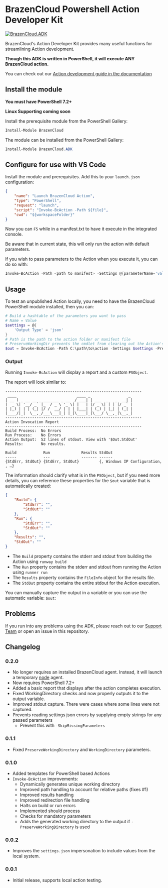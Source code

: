 # BrazenCloud Powershell Action Developer Kit

[![BrazenCloud.ADK](https://img.shields.io/powershellgallery/v/BrazenCloud.ADK.svg?style=flat-square&label=BrazenCloud.ADK "BrazenCloud.ADK")](https://www.powershellgallery.com/packages/BrazenCloud.ADK/)

BrazenCloud's Action Developer Kit provides many useful functions for streamlining Action development.

**Though this ADK is written in PowerShell, it will execute ANY BrazenCloud action.**

You can check out our [Action development guide in the documentation](https://docs.runway.host/runway-documentation/action-developer-guides/overview)

## Install the module

**You must have PowerShell 7.2+**

**Linux Supporting coming soon**

Install the prerequisite module from the PowerShell Gallery:

```powershell
Install-Module BrazenCloud
```

The module can be installed from the PowerShell Gallery:

```powershell
Install-Module BrazenCloud.ADK
```

## Configure for use with VS Code

Install the module and prerequisites. Add this to your `launch.json` configuration:

```json
{
    "name": "Launch BrazenCloud Action",
    "type": "PowerShell",
    "request": "launch",
    "script": "Invoke-BcAction -Path ${file}",
    "cwd": "${workspaceFolder}"
}
```

Now you can `F5` while in a manifest.txt to have it execute in the integrated console.

Be aware that in current state, this will only run the action with default parameters.

If you wish to pass parameters to the Action when you execute it, you can do so with:

```powershell
Invoke-BcAction -Path <path to manifest> -Settings @{parameterName='value',parameter2='blah'}
```

## Usage

To test an unpublished Action locally, you need to have the BrazenCloud PowerShell module installed, then you can:

```powershell
# Build a hashtable of the parameters you want to pass
# Name = Value
$settings = @{
    'Output Type' = 'json'
}
# Path is the path to the action folder or manifest file
# PreserveWorkingDir prevents the cmdlet from clearing out the Action's working directory
$out = Invoke-BcAction -Path C:\path\to\action -Settings $settings -PreserveWorkingDir
```

### Output

Running `Invoke-BcAction` will display a report and a custom `PSObject`.

The report will look similar to:

```plaintext
-------------------------------------------------------------
 ____                           ____ _                 _
| __ ) _ __ __ _ _______ _ __  / ___| | ___  _   _  __| |
|  _ \| '__/ _` |_  / _ \ '_ \| |   | |/ _ \| | | |/ _` |
| |_) | | | (_| |/ /  __/ | | | |___| | (_) | |_| | (_| |
|____/|_|  \__,_/___\___|_| |_|\____|_|\___/ \__,_|\__,_|
-------------------------------------------------------------
Action Invocation Report
-------------------------------------------------------------
Build Process:  No Errors
Run Process:    No Errors
Action Output:  52 lines of stdout. View with '$Out.StdOut'
Results:        No results.

Build            Run              Results StdOut
-----            ---              ------- ------
{StdErr, StdOut} {StdErr, StdOut}         {, Windows IP Configuration, , …}
```

The information should clarify what is in the `PSObject`, but if you need more details, you can reference these properties for the `$out` variable that is automatically created:

```json
{
    "Build": {
        "StdErr": "",
        "StdOut": ""
    },
    "Run": {
        "StdErr": "",
        "StdOut": ""
    },
    "Results": "",
    "StdOut": ""
}
```

- The `Build` property contains the stderr and stdout from building the Action using `runway build`
- The `Run` property contains the stderr and stdout from running the Action using `runner run`
- The `Results` property contains the `FileInfo` object for the results file.
- The `StdOut` property contains the entire stdout for the Action execution.

You can manually capture the output in a variable or you can use the automatic variable: `$out`:

## Problems

If you run into any problems using the ADK, please reach out to our [Support Team](mailto:support@brazencloud.io) or open an issue in this repository.

## Changelog

### 0.2.0

- No longer requires an installed BrazenCloud agent. Instead, it will launch a temporary [node](https://docs.runway.host/runway-documentation/general-concepts/what-is-a-brazenagent#temporary-node-brazenagents) agent.
- Now requires PowerShell 7.2+
- Added a basic report that displays after the action completes execution.
- Fixed WorkingDirectory checks and now properly outputs it to the output variable.
- Improved stdout capture. There were cases where some lines were not captured.
- Prevents reading settings json errors by supplying empty strings for any passed parameters
  - Prevent this with `-SkipMissingParameters`

### 0.1.1

- Fixed `PreserveWorkingDirectory` and `WorkingDirectory` parameters.

### 0.1.0

- Added templates for PowerShell based Actions
- `Invoke-BcAction` improvements:
  - Dynamically generates unique working directory
  - Improved path handling to account for relative paths (fixes #1)
  - Improved results handling
  - Improved redirection file handling
  - Halts on build or run errors
  - Implemented should process
  - Checks for mandatory parameters
  - Adds the generated working directory to the output if `-PreserveWorkingDirectory` is used

### 0.0.2

- Improves the `settings.json` impersonation to include values from the local system.

### 0.0.1

- Initial release, supports local action testing.